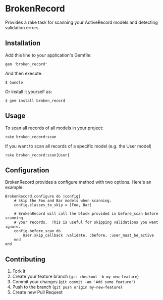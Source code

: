 # BrokenRecord

Provides a rake task for scanning your ActiveRecord models and detecting validation errors.

## Installation

Add this line to your application's Gemfile:

    gem 'broken_record'

And then execute:

    $ bundle

Or install it yourself as:

    $ gem install broken_record

## Usage

To scan all records of all models in your project:

    rake broken_record:scan

If you want to scan all records of a specific model (e.g. the User model)

    rake broken_record:scan[User]

## Configuration

BrokenRecord provides a configure method with two options.  Here's an example:

    BrokenRecord.configure do |config|
        # Skip the Foo and Bar models when scanning.
        config.classes_to_skip = [Foo, Bar]

        # BrokenRecord will call the block provided in before_scan before scanning
        # your records.  This is useful for skipping validations you want ignore.
        config.before_scan do
            User.skip_callback :validate, :before, :user_must_be_active
        end
    end

## Contributing

1. Fork it
2. Create your feature branch (`git checkout -b my-new-feature`)
3. Commit your changes (`git commit -am 'Add some feature'`)
4. Push to the branch (`git push origin my-new-feature`)
5. Create new Pull Request
